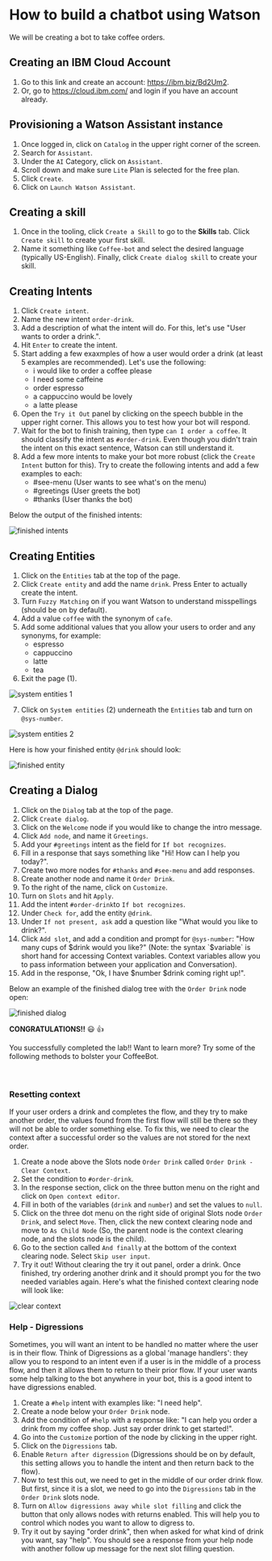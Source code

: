# How to build a chatbot using Watson
We will be creating a bot to take coffee orders.

## Creating an IBM Cloud Account
1. Go to this link and create an account: https://ibm.biz/Bd2Um2.
2. Or, go to https://cloud.ibm.com/ and login if you have an account already.

## Provisioning a Watson Assistant instance
1. Once logged in, click on `Catalog` in the upper right corner of the screen.
2. Search for `Assistant`.
3. Under the `AI` Category, click on `Assistant`.
4. Scroll down and make sure `Lite` Plan is selected for the free plan.
5. Click `Create`.
6. Click on `Launch Watson Assistant`.

## Creating a skill
1. Once in the tooling, click `Create a Skill` to go to the **Skills** tab. Click `Create skill` to create your first skill.
2. Name it something like `Coffee-bot` and select the desired language (typically US-English). Finally, click `Create dialog skill` to create your skill.

## Creating Intents
1. Click `Create intent`.
2. Name the new intent `order-drink`.
3. Add a description of what the intent will do. For this, let's use "User wants to order a drink.".
4. Hit `Enter` to create the intent.
5. Start adding a few exaxmples of how a user would order a drink (at least 5 examples are recommended). Let's use the following:
    - i would like to order a coffee please
    - I need some caffeine
    - order espresso
    - a cappuccino would be lovely
    - a latte please
6. Open the `Try it Out` panel by clicking on the speech bubble in the upper right corner. This allows you to test how your bot will respond.
7. Wait for the bot to finish training, then type `can I order a coffee`. It should classify the intent as `#order-drink`. Even though you didn't train the intent on this exact sentence, Watson can still understand it.
8. Add a few more intents to make your bot more robust (click the `Create Intent` button for this). Try to create the following intents and add a few examples to each:
    - #see-menu (User wants to see what's on the menu)
    - #greetings (User greets the bot)
    - #thanks (User thanks the bot)
  
Below the output of the finished intents:

![finished intents](./pictures/finished-intents.png)

## Creating Entities
1. Click on the `Entities` tab at the top of the page.
2. Click `Create entity` and add the name `drink`. Press Enter to actually create the intent.
3. Turn `Fuzzy Matching` on if you want Watson to understand misspellings (should be on by default).
4. Add a value `coffee` with the synonym of `cafe`. 
5. Add some additional values that you allow your users to order and any synonyms, for example:
    - espresso
    - cappuccino
    - latte
    - tea
6. Exit the page (1).

![system entities 1](./pictures/sys-entity-1.png)

7. Click on `System entities` (2) underneath the `Entities` tab and turn on `@sys-number`.

![system entities 2](./pictures/sys-entity-2.png)

Here is how your finished entity `@drink` should look:

![finished entity](./pictures/finished-entity.png)

## Creating a Dialog
1. Click on the `Dialog` tab at the top of the page.
2. Click `Create dialog`.
3. Click on the `Welcome` node if you would like to change the intro message.
4. Click `Add node`, and name it `Greetings`.
5. Add your `#greetings` intent as the field for `If bot recognizes`.
6. Fill in a response that says something like "Hi! How can I help you today?".
7. Create two more nodes for `#thanks` and `#see-menu` and add responses.
8. Create another node and name it `Order Drink`.
9. To the right of the name, click on `Customize`.
10. Turn on `Slots` and hit `Apply`.
11. Add the intent `#order-drink`to `If bot recognizes`.
12. Under `Check for`, add the entity `@drink`.
13. Under `If not present, ask` add a question like "What would you like to drink?".
14. Click `Add slot`, and add a condition and prompt for `@sys-number`: "How many cups of $drink would you like?" (Note: the syntax `$variable` is short hand for accessing Context variables. Context variables allow you to pass information between your application and Conversation).
15. Add in the response, "Ok, I have $number $drink coming right up!".

Below an example of the finished dialog tree with the `Order Drink` node open:

![finished dialog](./pictures/finished-dialog.png)

**CONGRATULATIONS!!** :smiley: :+1: 

You successfully completed the lab!! Want to learn more? Try some of the following methods to bolster your CoffeeBot.
<br>
<br>
<br>
### Resetting context
If your user orders a drink and completes the flow, and they try to make another order, the values found from the first flow will still be there so they will not be able to order something else. To fix this, we need to clear the context after a successful order so the values are not stored for the next order.

1. Create a node above the Slots node `Order Drink` called `Order Drink - Clear Context`.
2. Set the condition to `#order-drink`.
3. In the response section, click on the three button menu on the right and click on `Open context editor`.
4. Fill in both of the variables (`drink` and `number`) and set the values to `null`.
5. Click on the three dot menu on the right side of original Slots node `Order Drink`, and select `Move`. Then, click the new context clearing node and move to `As Child Node` (So, the parent node is the context clearing node, and the slots node is the child).
6. Go to the section called `And finally` at the bottom of the context clearing node. Select `Skip user input`.
7. Try it out! Without clearing the try it out panel, order a drink. Once finished, try ordering another drink and it should prompt you for the two needed variables again. Here's what the finished context clearing node will look like:

![clear context](./pictures/clear-context.png)

### Help - Digressions
Sometimes, you will want an intent to be handled no matter where the user is in their flow. Think of Digressions as a global 'manage handlers': they allow you to respond to an intent even if a user is in the middle of a process flow, and then it allows them to return to their prior flow. If your user wants some help talking to the bot anywhere in your bot, this is a good intent to have digressions enabled.

1. Create a `#help` intent with examples like: "I need help".
2. Create a node below your `Order Drink` node.
3. Add the condition of `#help` with a response like: "I can help you order a drink from my coffee shop. Just say order drink to get started!".
4. Go into the `Customize` portion of the node by clicking in the upper right.
5. Click on the `Digressions` tab.
6. Enable `Return after digression` (Digressions should be on by default, this setting allows you to handle the intent and then return back to the flow).
7. Now to test this out, we need to get in the middle of our order drink flow. But first, since it is a slot, we need to go into the `Digressions` tab in the `Order Drink` slots node.
8. Turn on `Allow digressions away while slot filling` and click the button that only allows nodes with returns enabled. This will help you to control which nodes you want to allow to digress to.
9. Try it out by saying "order drink", then when asked for what kind of drink you want, say "help". You should see a response from your help node with another follow up message for the next slot filling question.
